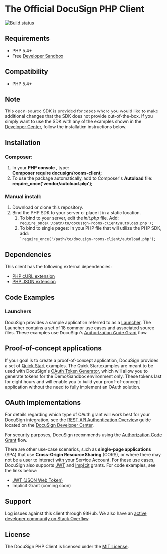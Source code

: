 # The Official DocuSign PHP Client 

[![Build status][travis-image]][travis-url]

## Requirements

- PHP 5.4+
- Free [Developer Sandbox](https://go.docusign.com/sandbox/productshot/?elqCampaignId=16531)

## Compatibility

- PHP 5.4+

## Note

This open-source SDK is provided for cases where you would like to make additional changes that the SDK does not provide out-of-the-box. If you simply want to use the SDK with any of the examples shown in the [Developer Center](https://developers.docusign.com/rooms-rest-api/code-examples), follow the installation instructions below.

## Installation

### Composer:

1. In your **PHP console** , type:  
   **Composer require docusign/rooms-client;**
2. To use the package automatically, add to Composer's **Autoload** file:  
   **require_once('vendor/autoload.php');**

### Manual install:

<ol>
   <li>Download or clone this repository.</li>
   <li>Bind the PHP SDK to your server or place it in a static location.
       <ol style="list-style-type: lower-alpha simple">
           <li>To bind to your server, edit the <em>init.php</em> file. Add:<br>
               <code>require_once('/path/to/docusign-rooms-client/autoload.php');</code></li>
           <li>To bind to single pages: In your PHP file that will utilize the PHP SDK, add:<br>
                <code>`require_once('/path/to/docusign-rooms-client/autoload.php');</code></li>
       </ol>
   </li>
</ol>

## Dependencies

This client has the following external dependencies:

- [PHP cURL extension](https://www.php.net/manual/en/intro.curl.php)
- [PHP JSON extension](https://php.net/manual/en/book.json.php)

## Code Examples

### Launchers

DocuSign provides a sample application referred to as a [Launcher](https://github.com/docusign/eg-03-php-auth-code-grant). The Launcher contains a set of 18 common use cases and associated source files. These examples use DocuSign's [Authorization Code Grant](https://developers.docusign.com/rooms-rest-api/guides/authentication/oauth2-code-grant) flow.

## Proof-of-concept applications

If your goal is to create a proof-of-concept application, DocuSign provides a set of [Quick Start](https://github.com/docusign/qs-php) examples. The Quick Startexamples are meant to be used with DocuSign's [OAuth Token Generator](https://developers.docusign.com/oauth-token-generator), which will allow you to generate tokens for the Demo/Sandbox environment only. These tokens last for eight hours and will enable you to build your proof-of-concept application without the need to fully implement an OAuth solution.

## OAuth Implementations

For details regarding which type of OAuth grant will work best for your DocuSign integration, see the [REST API Authentication Overview](https://developers.docusign.com/rooms-rest-api/guides/authentication) guide located on the [DocuSign Developer Center](https://developers.docusign.com/rooms-rest-api/guides/authentication).

For security purposes, DocuSign recommends using the [Authorization Code Grant](https://developers.docusign.com/rooms-rest-api/guides/authentication/oauth2-code-grant) flow.

There are other use-case scenarios, such as **single-page applications** (SPA) that use **Cross-Origin Resource Sharing** (CORS), or where there may not be a user to interact with your Service Account. For these use cases, DocuSign also supports [JWT](https://developers.docusign.com/rooms-rest-api/guides/authentication/oauth2-jsonwebtoken) and [Implicit](https://developers.docusign.com/rooms-rest-api/guides/authentication/oauth2-implicit) grants. For code examples, see the links below:

- [JWT (JSON Web Token)](https://github.com/docusign/eg-03-php-auth-code-grant)
- Implicit Grant (coming soon)

## Support

Log issues against this client through GitHub. We also have an [active developer community on Stack Overflow](https://stackoverflow.com/questions/tagged/docusignapi).

## License

The DocuSign PHP Client is licensed under the [MIT License](https://github.com/docusign/docusign-php-client/blob/master/LICENSE).

[travis-image]: https://img.shields.io/travis/docusign/docusign-php-client.svg?style=flat
[travis-url]: https://travis-ci.org/docusign/docusign-php-client
